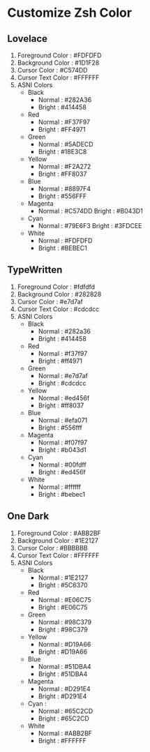# Customize Zsh Color

## Lovelace

1. Foreground Color : #FDFDFD
2. Background Color : #1D1F28
3. Cursor Color : #C574DD
4. Cursor Text Color : #FFFFFF
5. ASNI Colors
   - Black
     - Normal : #282A36
     - Bright : #414458
   - Red
     - Normal : #F37F97
     - Bright : #FF4971
   - Green
     - Normal : #5ADECD
     - Bright : #18E3C8
   - Yellow
     - Normal : #F2A272
     - Bright : #FF8037
   - Blue
     - Normal : #8897F4
     - Bright : #556FFF
   - Magenta
     - Normal : #C574DD
       Bright : #B043D1
   - Cyan
     - Normal : #79E6F3
       Bright : #3FDCEE
   - White
     - Normal : #FDFDFD
     - Bright : #BEBEC1

## TypeWritten

1. Foreground Color : #fdfdfd
2. Background Color : #282828
3. Cursor Color : #e7d7af
4. Cursor Text Color : #cdcdcc
5. ASNI Colors
   - Black
     - Normal : #282a36
     - Bright : #414458
   - Red
     - Normal : #f37f97
     - Bright : #ff4971
   - Green
     - Normal : #e7d7af
     - Bright : #cdcdcc
   - Yellow
     - Normal : #ed456f
     - Bright : #ff8037
   - Blue
     - Normal : #efa071
     - Bright : #556fff
   - Magenta
     - Normal : #f07f97
     - Bright : #b043d1
   - Cyan
     - Normal : #00fdff
     - Bright : #ed456f
   - White
     - Normal : #ffffff
     - Bright : #bebec1

## One Dark

1. Foreground Color : #ABB2BF
2. Background Color : #1E2127
3. Cursor Color : #BBBBBB
4. Cursor Text Color : #FFFFFF
5. ASNI Colors
   - Black
     - Normal : #1E2127
     - Bright : #5C6370
   - Red
     - Normal : #E06C75
     - Bright : #E06C75
   - Green
     - Normal : #98C379
     - Bright : #98C379
   - Yellow
     - Normal : #D19A66
     - Bright : #D19A66
   - Blue
     - Normal : #51DBA4
     - Bright : #51DBA4
   - Magenta
     - Normal : #D291E4
     - Bright : #D291E4
   - Cyan :
     - Normal : #65C2CD
     - Bright : #65C2CD
   - White
     - Normal : #ABB2BF
     - Bright : #FFFFFF
